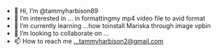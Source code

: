 - 👋 Hi, I’m @tammyharbison89
- 👀 I’m interested in ... in formattingmy mp4 video file to avid format
- 🌱 I’m currently learning ...how toinstall Mariska through image vpbin
- 💞️ I’m looking to collaborate on ...
- 📫 How to reach me ...tammyharbison2@gmail.com 

<!---
tammyharbison89/tammyharbison89 is a ✨ special ✨ repository because its `README.md` (this file) appears on your GitHub profile.
You can click the Preview link to take a look at your changes.
--->
